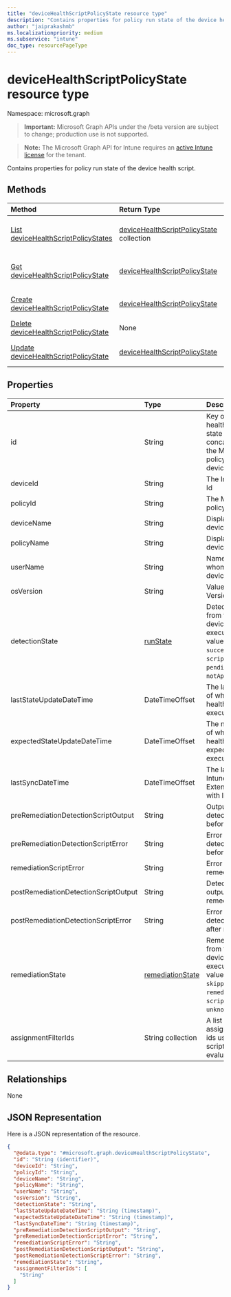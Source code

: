 ```yaml
---
title: "deviceHealthScriptPolicyState resource type"
description: "Contains properties for policy run state of the device health script."
author: "jaiprakashmb"
ms.localizationpriority: medium
ms.subservice: "intune"
doc_type: resourcePageType
---
```


# deviceHealthScriptPolicyState resource type

Namespace: microsoft.graph

> **Important:** Microsoft Graph APIs under the /beta version are subject to change; production use is not supported.

> **Note:** The Microsoft Graph API for Intune requires an [active Intune license](https://go.microsoft.com/fwlink/?linkid=839381) for the tenant.

Contains properties for policy run state of the device health script.

## Methods
|Method|Return Type|Description|
|:---|:---|:---|
|[List deviceHealthScriptPolicyStates](../api/intune-devices-devicehealthscriptpolicystate-list.md)|[deviceHealthScriptPolicyState](../resources/intune-devices-devicehealthscriptpolicystate.md) collection|List properties and relationships of the [deviceHealthScriptPolicyState](../resources/intune-devices-devicehealthscriptpolicystate.md) objects.|
|[Get deviceHealthScriptPolicyState](../api/intune-devices-devicehealthscriptpolicystate-get.md)|[deviceHealthScriptPolicyState](../resources/intune-devices-devicehealthscriptpolicystate.md)|Read properties and relationships of the [deviceHealthScriptPolicyState](../resources/intune-devices-devicehealthscriptpolicystate.md) object.|
|[Create deviceHealthScriptPolicyState](../api/intune-devices-devicehealthscriptpolicystate-create.md)|[deviceHealthScriptPolicyState](../resources/intune-devices-devicehealthscriptpolicystate.md)|Create a new [deviceHealthScriptPolicyState](../resources/intune-devices-devicehealthscriptpolicystate.md) object.|
|[Delete deviceHealthScriptPolicyState](../api/intune-devices-devicehealthscriptpolicystate-delete.md)|None|Deletes a [deviceHealthScriptPolicyState](../resources/intune-devices-devicehealthscriptpolicystate.md).|
|[Update deviceHealthScriptPolicyState](../api/intune-devices-devicehealthscriptpolicystate-update.md)|[deviceHealthScriptPolicyState](../resources/intune-devices-devicehealthscriptpolicystate.md)|Update the properties of a [deviceHealthScriptPolicyState](../resources/intune-devices-devicehealthscriptpolicystate.md) object.|

## Properties
|Property|Type|Description|
|:---|:---|:---|
|id|String|Key of the device health script policy state is a concatenation of the MT sideCar policy Id and Intune device Id|
|deviceId|String|The Intune device Id|
|policyId|String|The MT sideCar policy Id|
|deviceName|String|Display name of the device|
|policyName|String|Display name of the device health script|
|userName|String|Name of the user whom ran the device health script|
|osVersion|String|Value of the OS Version in string|
|detectionState|[runState](../resources/intune-shared-runstate.md)|Detection state from the lastest device health script execution. Possible values are: `unknown`, `success`, `fail`, `scriptError`, `pending`, `notApplicable`.|
|lastStateUpdateDateTime|DateTimeOffset|The last timestamp of when the device health script executed|
|expectedStateUpdateDateTime|DateTimeOffset|The next timestamp of when the device health script is expected to execute|
|lastSyncDateTime|DateTimeOffset|The last time that Intune Managment Extension synced with Intune|
|preRemediationDetectionScriptOutput|String|Output of the detection script before remediation|
|preRemediationDetectionScriptError|String|Error from the detection script before remediation|
|remediationScriptError|String|Error output of the remediation script|
|postRemediationDetectionScriptOutput|String|Detection script output after remediation|
|postRemediationDetectionScriptError|String|Error from the detection script after remediation|
|remediationState|[remediationState](../resources/intune-devices-remediationstate.md)|Remediation state from the lastest device health script execution. Possible values are: `unknown`, `skipped`, `success`, `remediationFailed`, `scriptError`, `unknownFutureValue`.|
|assignmentFilterIds|String collection|A list of the assignment filter ids used for health script applicability evaluation|

## Relationships
None

## JSON Representation
Here is a JSON representation of the resource.
<!-- {
  "blockType": "resource",
  "keyProperty": "id",
  "@odata.type": "microsoft.graph.deviceHealthScriptPolicyState"
}
-->
``` json
{
  "@odata.type": "#microsoft.graph.deviceHealthScriptPolicyState",
  "id": "String (identifier)",
  "deviceId": "String",
  "policyId": "String",
  "deviceName": "String",
  "policyName": "String",
  "userName": "String",
  "osVersion": "String",
  "detectionState": "String",
  "lastStateUpdateDateTime": "String (timestamp)",
  "expectedStateUpdateDateTime": "String (timestamp)",
  "lastSyncDateTime": "String (timestamp)",
  "preRemediationDetectionScriptOutput": "String",
  "preRemediationDetectionScriptError": "String",
  "remediationScriptError": "String",
  "postRemediationDetectionScriptOutput": "String",
  "postRemediationDetectionScriptError": "String",
  "remediationState": "String",
  "assignmentFilterIds": [
    "String"
  ]
}
```
